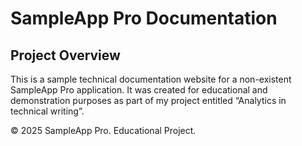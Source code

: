 # SampleApp Pro Documentation

## Project Overview
This is a sample technical documentation website for a non-existent SampleApp Pro application. It was created for educational and demonstration purposes as part of my project entitled “Analytics in technical writing”.

© 2025 SampleApp Pro. Educational Project.
